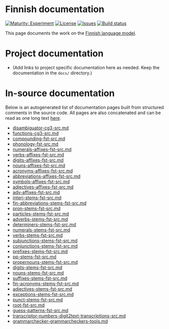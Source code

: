 # Finnish documentation

[![Maturity: Experiment](https://img.shields.io/badge/Maturity-Experiment-black.svg)](https://giellalt.github.io/MaturityClassification.html)
[![License](https://img.shields.io/github/license/giellalt/lang-fin)](https://raw.githubusercontent.com/giellalt/lang-fin/main/LICENSE)
[![Issues](https://img.shields.io/github/issues/giellalt/lang-fin)](https://github.com/giellalt/lang-fin/issues)
[![Build status](https://github.com/giellalt/lang-fin/workflows/Speller%20CI+CD/badge.svg)](https://github.com/giellalt/lang-fin/actions)

This page documents the work on the [Finnish language model](http://github.com/giellalt/lang-fin). 

# Project documentation

* (Add links to project specific documentation here as needed. Keep the documentation in the `docs/` directory.)

# In-source documentation

Below is an autogenerated list of documentation pages built from structured comments in the source code. All pages are also concatenated and can be read as one long text [here](fin.md).
* [disambiguator-cg3-src.md](disambiguator-cg3-src.md)
* [functions-cg3-src.md](functions-cg3-src.md)
* [compounding-fst-src.md](compounding-fst-src.md)
* [phonology-fst-src.md](phonology-fst-src.md)
* [numerals-affixes-fst-src.md](numerals-affixes-fst-src.md)
* [verbs-affixes-fst-src.md](verbs-affixes-fst-src.md)
* [digits-affixes-fst-src.md](digits-affixes-fst-src.md)
* [nouns-affixes-fst-src.md](nouns-affixes-fst-src.md)
* [acronyms-affixes-fst-src.md](acronyms-affixes-fst-src.md)
* [abbreviations-affixes-fst-src.md](abbreviations-affixes-fst-src.md)
* [symbols-affixes-fst-src.md](symbols-affixes-fst-src.md)
* [adjectives-affixes-fst-src.md](adjectives-affixes-fst-src.md)
* [adv-affixes-fst-src.md](adv-affixes-fst-src.md)
* [interj-stems-fst-src.md](interj-stems-fst-src.md)
* [fin-abbreviations-stems-fst-src.md](fin-abbreviations-stems-fst-src.md)
* [pron-stems-fst-src.md](pron-stems-fst-src.md)
* [particles-stems-fst-src.md](particles-stems-fst-src.md)
* [adverbs-stems-fst-src.md](adverbs-stems-fst-src.md)
* [determiners-stems-fst-src.md](determiners-stems-fst-src.md)
* [numerals-stems-fst-src.md](numerals-stems-fst-src.md)
* [verbs-stems-fst-src.md](verbs-stems-fst-src.md)
* [subjunctions-stems-fst-src.md](subjunctions-stems-fst-src.md)
* [conjunctions-stems-fst-src.md](conjunctions-stems-fst-src.md)
* [prefixes-stems-fst-src.md](prefixes-stems-fst-src.md)
* [pp-stems-fst-src.md](pp-stems-fst-src.md)
* [propernouns-stems-fst-src.md](propernouns-stems-fst-src.md)
* [digits-stems-fst-src.md](digits-stems-fst-src.md)
* [nouns-stems-fst-src.md](nouns-stems-fst-src.md)
* [suffixes-stems-fst-src.md](suffixes-stems-fst-src.md)
* [fin-acronyms-stems-fst-src.md](fin-acronyms-stems-fst-src.md)
* [adjectives-stems-fst-src.md](adjectives-stems-fst-src.md)
* [exceptions-stems-fst-src.md](exceptions-stems-fst-src.md)
* [punct-stems-fst-src.md](punct-stems-fst-src.md)
* [root-fst-src.md](root-fst-src.md)
* [guess-patterns-fst-src.md](guess-patterns-fst-src.md)
* [transcriptor-numbers-digit2text-transcriptions-src.md](transcriptor-numbers-digit2text-transcriptions-src.md)
* [grammarchecker-grammarcheckers-tools.md](grammarchecker-grammarcheckers-tools.md)
